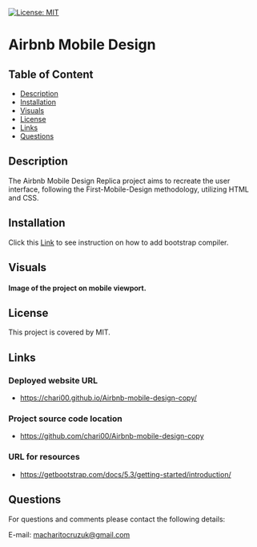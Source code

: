 [![License: MIT](https://img.shields.io/badge/License-MIT-yellow.svg)](https://opensource.org/licenses/MIT)

# Airbnb Mobile Design

  ## Table of Content 
- [Description](#Description)
- [Installation](#Installation)
- [Visuals](#Visuals)
- [License](#License)
- [Links](#Links)
- [Questions](#Questions)

## Description
The Airbnb Mobile Design Replica project aims to recreate the user interface, following the First-Mobile-Design methodology, utilizing HTML and CSS.

## Installation 
Click this [Link](https://getbootstrap.com/docs/5.3/getting-started/introduction/) to see instruction on how to add bootstrap compiler.

## Visuals

#### Image of the project on mobile viewport.
 
## License
This project is covered by MIT.

## Links

### Deployed website URL
- https://chari00.github.io/Airbnb-mobile-design-copy/ 

### Project source code location
- https://github.com/chari00/Airbnb-mobile-design-copy 

### URL for resources
- https://getbootstrap.com/docs/5.3/getting-started/introduction/ 

## Questions
For questions and comments please contact the following details:

E-mail: macharitocruzuk@gmail.com
  